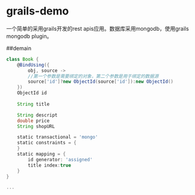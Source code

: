 grails-demo
===========
一个简单的采用grails开发的rest apis应用。数据库采用mongodb，使用grails mongodb plugin。

##demain
```groovy
class Book {
	@BindUsing({
		obj, source ->
		//第一个参数是需要绑定的对象，第二个参数是用于绑定的数据源
		source['id']?new ObjectId(source['id']):new ObjectId()
	})
	ObjectId id
	
	String title

	String descript
	double price
	String shopURL

	static transactional = 'mongo'
	static constraints = {
	}
	static mapping = {
		id generator: 'assigned'
		title index:true
	}
}

...
